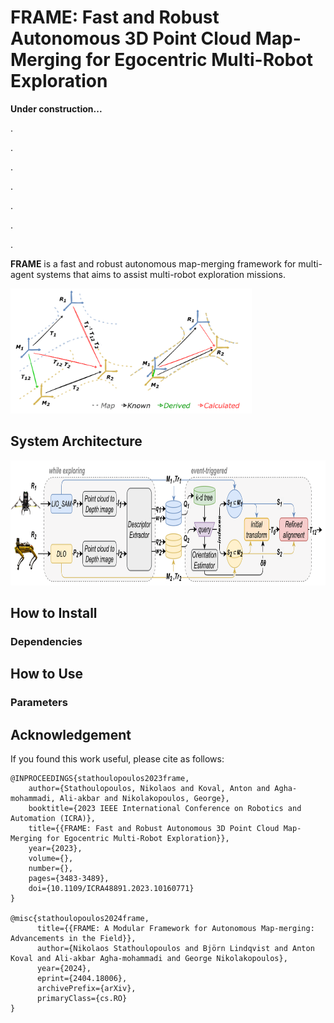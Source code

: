 # FRAME: Fast and Robust Autonomous 3D Point Cloud Map-Merging for Egocentric Multi-Robot Exploration

**Under construction...**

.

.

.

.

.

.

.

**FRAME** is a fast and robust autonomous map-merging framework for multi-agent systems that aims to assist multi-robot exploration missions.

<img src="figures/icra23_transforms-1.png" height="200">

## System Architecture

<img src="figures/icra23_architecture-1.png" height="200">

## How to Install

### Dependencies

## How to Use

### Parameters

## Acknowledgement

If you found this work useful, please cite as follows:

```
@INPROCEEDINGS{stathoulopoulos2023frame,  
    author={Stathoulopoulos, Nikolaos and Koval, Anton and Agha-mohammadi, Ali-akbar and Nikolakopoulos, George},
    booktitle={2023 IEEE International Conference on Robotics and Automation (ICRA)},
    title={{FRAME: Fast and Robust Autonomous 3D Point Cloud Map-Merging for Egocentric Multi-Robot Exploration}},
    year={2023},
    volume={},
    number={},
    pages={3483-3489},
    doi={10.1109/ICRA48891.2023.10160771}
}

@misc{stathoulopoulos2024frame,
      title={{FRAME: A Modular Framework for Autonomous Map-merging: Advancements in the Field}},
      author={Nikolaos Stathoulopoulos and Björn Lindqvist and Anton Koval and Ali-akbar Agha-mohammadi and George Nikolakopoulos},
      year={2024},
      eprint={2404.18006},
      archivePrefix={arXiv},
      primaryClass={cs.RO}
}
```
